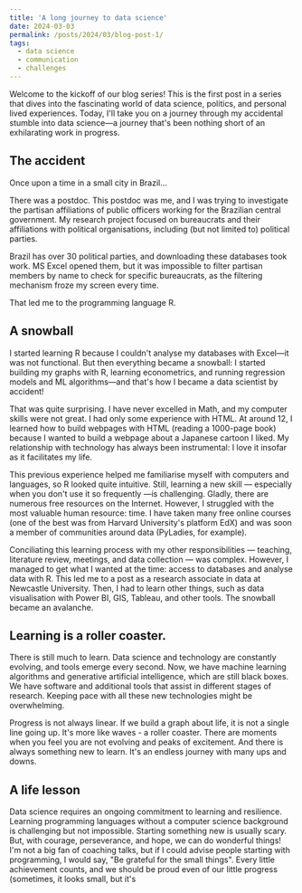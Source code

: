 ```yaml
---
title: 'A long journey to data science'
date: 2024-03-03
permalink: /posts/2024/03/blog-post-1/
tags:
  - data science
  - communication
  - challenges
---
```



Welcome to the kickoff of our blog series! This is the first post in a series that dives into the fascinating world of data science, politics, and personal lived experiences. Today, I'll take you on a journey through my accidental stumble into data science—a journey that's been nothing short of an exhilarating work in progress.

The accident
------
Once upon a time in a small city in Brazil...

There was a postdoc. This postdoc was me, and I was trying to investigate the partisan affiliations of public officers working for the Brazilian central government. My research project focused on bureaucrats and their affiliations with political organisations, including (but not limited to) political parties. 

Brazil has over 30 political parties, and downloading these databases took work. MS Excel opened them, but it was impossible to filter partisan members by name to check for specific bureaucrats, as the filtering mechanism froze my screen every time.

That led me to the programming language R.

A snowball
------
I started learning R because I couldn't analyse my databases with Excel—it was not functional. But then everything became a snowball: I started building my graphs with R, learning econometrics, and running regression models and ML algorithms—and that's how I became a data scientist by accident!

That was quite surprising. I have never excelled in Math, and my computer skills were not great. I had only some experience with HTML. At around 12, I learned how to build webpages with HTML (reading a 1000-page book) because I wanted to build a webpage about a Japanese cartoon I liked. My relationship with technology has always been instrumental: I love it insofar as it facilitates my life.

This previous experience helped me familiarise myself with computers and languages, so R looked quite intuitive. Still, learning a new skill — especially when you don't use it so frequently —is challenging. Gladly, there are numerous free resources on the Internet. However, I struggled with the most valuable human resource: time. I have taken many free online courses (one of the best was from Harvard University's platform EdX) and was soon a member of communities around data (PyLadies, for example). 

Conciliating this learning process with my other responsibilities — teaching, literature review, meetings, and data collection — was complex. However, I managed to get what I wanted at the time: access to databases and analyse data with R. This led me to a post as a research associate in data at Newcastle University. Then, I had to learn other things, such as data visualisation with Power BI, GIS, Tableau, and other tools. The snowball became an avalanche.

Learning is a roller coaster.
------
There is still much to learn. Data science and technology are constantly evolving, and tools emerge every second. Now, we have machine learning algorithms and generative artificial intelligence, which are still black boxes. We have software and additional tools that assist in different stages of research. Keeping pace with all these new technologies might be overwhelming. 

Progress is not always linear. If we build a graph about life, it is not a single line going up. It's more like waves - a roller coaster. There are moments when you feel you are not evolving and peaks of excitement. And there is always something new to learn. It's an endless journey with many ups and downs. 

A life lesson
------
Data science requires an ongoing commitment to learning and resilience. Learning programming languages without a computer science background is challenging but not impossible. Starting something new is usually scary. But, with courage, perseverance, and hope, we can do wonderful things! I'm not a big fan of coaching talks, but if I could advise people starting with programming, I would say, "Be grateful for the small things". Every little achievement counts, and we should be proud even of our little progress (sometimes, it looks small, but it's 

